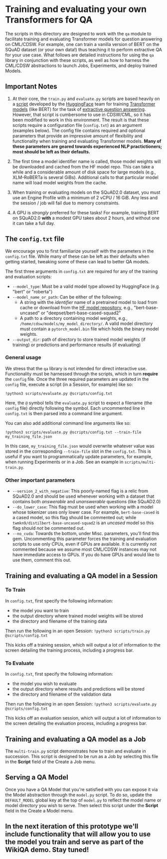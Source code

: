 # Training and evaluating your own Transformers for QA
The scripts in this directory are designed to work with the `qa` module to facilitate training and evaluating Transformer models for question answering on CML/CDSW. For example, one can train a vanilla version of BERT on the SQuAD dataset (or your own data!) thus teaching it to perform extractive QA for your use case. What follows are detailed instructions for using the `qa` library in conjunction with these scripts, as well as how to harness the CML/CDSW abstractions to launch Jobs, Experiments, and deploy trained Models. 

## Important Notes
1. At their core, the `train.py` and `evaluate.py` scripts are based heavily on a [script](https://github.com/huggingface/transformers/blob/master/examples/question-answering/run_squad.py)
developed by the [HuggingFace](https://huggingface.co/) team for training [Transformer models](http://jalammar.github.io/illustrated-transformer/) 
(like BERT) for the task of [extractive question answering](https://huggingface.co/transformers/v3.2.0/task_summary.html#extractive-question-answering). However, that script is cumbersome to use in CDSW/CML, so it has been modified to work in this environment. The result is that these scripts require a configuration file (`config.txt`) as an argument (examples below). The config file contains required and optional parameters that provide an impressive amount of flexibility and functionality when training and evaluating Transformer models. **Many of these parameters are geared towards experienced NLP practictioners; most should be left as their defaults.** 

2. The first time a model identifier name is called, those model weights will be downloaded and cached from the HF model repo. This can take a while and a considerable amount of disk space for large models (e.g., XLM-RoBERTa is several GiBs). Additional calls to that particular model name will load model weights from the cache.

3. When training or evaluating models on the SQuAD2.0 dataset, you must use an Engine Profile with a minimum of 2 vCPU / 16 GiB. Any less and the session / job will fail due to memory constraints. 

4. A GPU is _strongly_ preferred for these tasks! For example, training BERT on SQuAD2.0 **with** a modest GPU takes about 2 hours, and without one it can take a full day.

## The `config.txt` file
We encourage you to first familiarize yourself with the parameters in the `config.txt` file. While many of these can be left as their defaults when getting started, tweaking some of these can lead to better QA models. 

The first three arguments in `config.txt` are required for any of the training and evaluation scripts:
* `--model_type`: Must be a valid model type allowed by HuggingFace (e.g. "bert" or "roberta") 
* `--model_name_or_path`: Can be either of the following: 
  * A string with the _identifier_ name of a pretrained model to load from cache or download from the 
  [HF model repository](https://huggingface.co/models), e.g., "bert-base-uncased" or "deepset/bert-base-cased-squad2"
  * A path to a directory containing model weights, e.g., `/home/cdsw/models/my_model_directory/`. A valid model directory must contain a `pytorch_model.bin` file which holds the binary model weights. 
* `--output_dir`: path of directory to store trained model weights (if training) or predictions and performance results (if evaluating)

### General usage
We stress that the `qa` library is not intended for direct interactive use. Functionality must be harnessed through the scripts, which in turn **require** the `config` file. Once the three required parameters are updated in the `config` file, execute a script (in a Session, for example) like so: 

`!python3 scripts/evaluate.py @scripts/config.txt`

Here, the `@` symbol tells the `evaluate.py` script to expect a filename (the `config` file) directly following the symbol. Each uncommented line in `config.txt` is then parsed into a command line argument. 

You can also add additional command line arguments like so: 

`!python3 scripts/evaluate.py @scripts/config.txt --train-file my_training_file.json`

In this case, `my_training_file.json` would overwrite whatever value was stored in the corresponding `--train-file` slot in the `config.txt`. This is useful if you want to programmatically update parameters, for example, when running Experiments or in a Job. See an example in `scripts/multi-train.py`. 

### Other important parameters

* `--version_2_with_negative`: This poorly-named flag is a relic from SQuAD2.0 and should be used whenever working with a dataset that contains both _answerable_ and _unanswerable_ questions (like SQuAD2.0)
* `--do_lower_case`: This flag must be used when working with a model whose tokenizer uses only lower case. For example, `bert-base-cased` is a cased model, so this flag should be commented out; while `twmkn9/distilbert-base-uncased-squad2` is an _uncased_ model so this flag should _not_ be commented out.
* `--no_cuda`: Towards the bottom, under Misc. parameters, you'll find this gem. Uncommenting this parameter forces the training and evaluation scripts to use only CPUs, even if GPUs are available. It is currently not commented because we assume most CML/CDSW instances may not have immediate access to GPUs. If you do have GPUs and would like to use them, comment this out. 


## Training and evaluating a QA model in a Session

### To Train
In `config.txt`, first specify the following information: 
* the model you want to train 
* the output directory where trained model weights will be stored
* the directory and filename of the training data 

Then run the following in an open Session:
`!python3 scripts/train.py @scripts/config.txt`

This kicks off a training session, which will output a lot of information to the screen detailing the training process, including a progress bar. 

### To Evaluate 
In `config.txt`, first specify the following information: 
* the model you wish to evaluate 
* the output directory where results and predictions will be stored
* the directory and filename of the validation data

Then run the following in an open Session:
`!python3 scripts/evaluate.py @scripts/config.txt`

This kicks off an evaluation session, which will output a lot of information to the screen detailing the evaluation process, including a progress bar. 

## Training and evaluating a QA model as a Job
The `multi-train.py` script demonstrates how to train and evaluate in succession. This script is designed to be run as a Job by selecting this file in the **Script** field of the Create a Job menu. 

## Serving a QA Model
Once you have a QA Model that you're satisfied with you can expose it via the Model abstraction through the `model.py` script. To do so, update the `DEFAULT_MODEL` global key at the top of `model.py` to reflect the model name or model directory you wish to serve. Then select this script under the **Script** field in the Create a Model menu. 

In the next iteration of this prototype we'll include functionality that will allow you to use the model you train and serve as part of the WikiQA demo. Stay tuned!
-------------------------